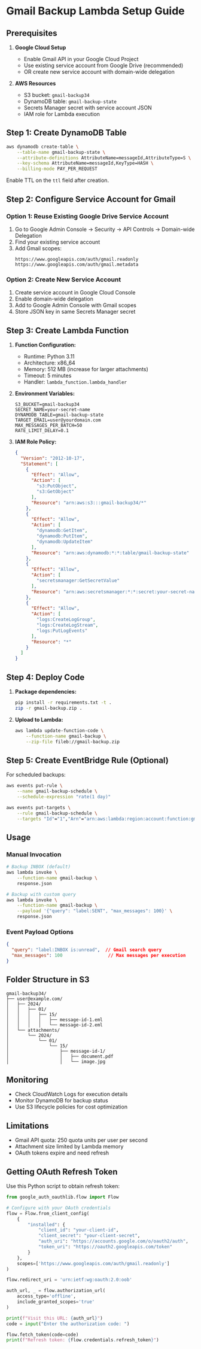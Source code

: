 # Gmail Backup Lambda Setup Guide

## Prerequisites

1. **Google Cloud Setup**
   - Enable Gmail API in your Google Cloud Project
   - Use existing service account from Google Drive (recommended)
   - OR create new service account with domain-wide delegation

2. **AWS Resources**
   - S3 bucket: `gmail-backup34`
   - DynamoDB table: `gmail-backup-state`
   - Secrets Manager secret with service account JSON
   - IAM role for Lambda execution

## Step 1: Create DynamoDB Table

```bash
aws dynamodb create-table \
    --table-name gmail-backup-state \
    --attribute-definitions AttributeName=messageId,AttributeType=S \
    --key-schema AttributeName=messageId,KeyType=HASH \
    --billing-mode PAY_PER_REQUEST
```

Enable TTL on the `ttl` field after creation.

## Step 2: Configure Service Account for Gmail

### Option 1: Reuse Existing Google Drive Service Account
1. Go to Google Admin Console → Security → API Controls → Domain-wide Delegation
2. Find your existing service account
3. Add Gmail scopes:
   ```
   https://www.googleapis.com/auth/gmail.readonly
   https://www.googleapis.com/auth/gmail.metadata
   ```

### Option 2: Create New Service Account
1. Create service account in Google Cloud Console
2. Enable domain-wide delegation
3. Add to Google Admin Console with Gmail scopes
4. Store JSON key in same Secrets Manager secret

## Step 3: Create Lambda Function

1. **Function Configuration:**
   - Runtime: Python 3.11
   - Architecture: x86_64
   - Memory: 512 MB (increase for larger attachments)
   - Timeout: 5 minutes
   - Handler: `lambda_function.lambda_handler`

2. **Environment Variables:**
   ```
   S3_BUCKET=gmail-backup34
   SECRET_NAME=your-secret-name
   DYNAMODB_TABLE=gmail-backup-state
   TARGET_EMAIL=user@yourdomain.com
   MAX_MESSAGES_PER_BATCH=50
   RATE_LIMIT_DELAY=0.1
   ```

3. **IAM Role Policy:**
   ```json
   {
     "Version": "2012-10-17",
     "Statement": [
       {
         "Effect": "Allow",
         "Action": [
           "s3:PutObject",
           "s3:GetObject"
         ],
         "Resource": "arn:aws:s3:::gmail-backup34/*"
       },
       {
         "Effect": "Allow",
         "Action": [
           "dynamodb:GetItem",
           "dynamodb:PutItem",
           "dynamodb:UpdateItem"
         ],
         "Resource": "arn:aws:dynamodb:*:*:table/gmail-backup-state"
       },
       {
         "Effect": "Allow",
         "Action": [
           "secretsmanager:GetSecretValue"
         ],
         "Resource": "arn:aws:secretsmanager:*:*:secret:your-secret-name-*"
       },
       {
         "Effect": "Allow",
         "Action": [
           "logs:CreateLogGroup",
           "logs:CreateLogStream",
           "logs:PutLogEvents"
         ],
         "Resource": "*"
       }
     ]
   }
   ```

## Step 4: Deploy Code

1. **Package dependencies:**
   ```bash
   pip install -r requirements.txt -t .
   zip -r gmail-backup.zip .
   ```

2. **Upload to Lambda:**
   ```bash
   aws lambda update-function-code \
       --function-name gmail-backup \
       --zip-file fileb://gmail-backup.zip
   ```

## Step 5: Create EventBridge Rule (Optional)

For scheduled backups:
```bash
aws events put-rule \
    --name gmail-backup-schedule \
    --schedule-expression "rate(1 day)"

aws events put-targets \
    --rule gmail-backup-schedule \
    --targets "Id"="1","Arn"="arn:aws:lambda:region:account:function:gmail-backup"
```

## Usage

### Manual Invocation

```bash
# Backup INBOX (default)
aws lambda invoke \
    --function-name gmail-backup \
    response.json

# Backup with custom query
aws lambda invoke \
    --function-name gmail-backup \
    --payload '{"query": "label:SENT", "max_messages": 100}' \
    response.json
```

### Event Payload Options

```json
{
  "query": "label:INBOX is:unread",  // Gmail search query
  "max_messages": 100                 // Max messages per execution
}
```

## Folder Structure in S3

```
gmail-backup34/
├── user@example.com/
│   ├── 2024/
│   │   ├── 01/
│   │   │   ├── 15/
│   │   │   │   ├── message-id-1.eml
│   │   │   │   └── message-id-2.eml
│   └── attachments/
│       └── 2024/
│           └── 01/
│               └── 15/
│                   ├── message-id-1/
│                   │   ├── document.pdf
│                   │   └── image.jpg
```

## Monitoring

- Check CloudWatch Logs for execution details
- Monitor DynamoDB for backup status
- Use S3 lifecycle policies for cost optimization

## Limitations

- Gmail API quota: 250 quota units per user per second
- Attachment size limited by Lambda memory
- OAuth tokens expire and need refresh

## Getting OAuth Refresh Token

Use this Python script to obtain refresh token:

```python
from google_auth_oauthlib.flow import Flow

# Configure with your OAuth credentials
flow = Flow.from_client_config(
    {
        "installed": {
            "client_id": "your-client-id",
            "client_secret": "your-client-secret",
            "auth_uri": "https://accounts.google.com/o/oauth2/auth",
            "token_uri": "https://oauth2.googleapis.com/token"
        }
    },
    scopes=['https://www.googleapis.com/auth/gmail.readonly']
)

flow.redirect_uri = 'urn:ietf:wg:oauth:2.0:oob'

auth_url, _ = flow.authorization_url(
    access_type='offline',
    include_granted_scopes='true'
)

print(f"Visit this URL: {auth_url}")
code = input("Enter the authorization code: ")

flow.fetch_token(code=code)
print(f"Refresh token: {flow.credentials.refresh_token}")
```